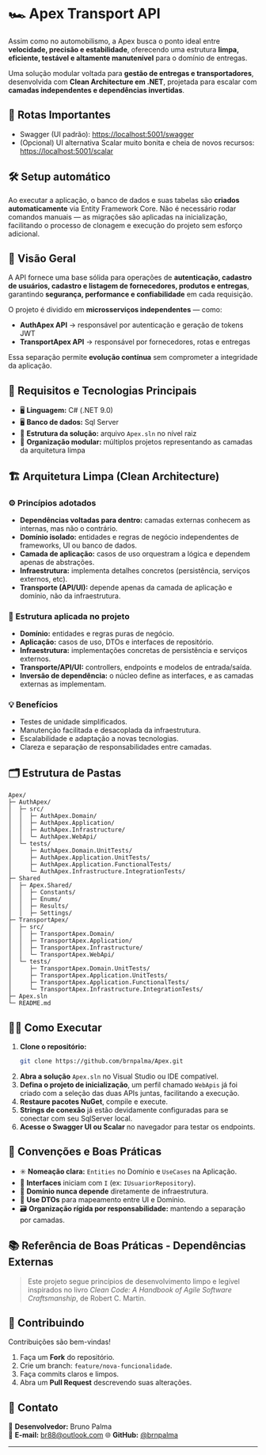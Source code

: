 # 🏎️ Apex Transport API

Assim como no automobilismo, a Apex busca o ponto ideal entre **velocidade, precisão e estabilidade**, oferecendo uma estrutura **limpa, eficiente, testável e altamente manutenível** para o domínio de entregas. 

Uma solução modular voltada para **gestão de entregas e transportadores**, desenvolvida com **Clean Architecture em .NET**, projetada para escalar com **camadas independentes e dependências invertidas**.

## 🔗 Rotas Importantes
- Swagger (UI padrão): [https://localhost:5001/swagger](https://localhost:5001/swagger)
- (Opcional) UI alternativa Scalar muito bonita e cheia de novos recursos: [https://localhost:5001/scalar](https://localhost:5001/scalar)

## 🛠️ Setup automático

Ao executar a aplicação, o banco de dados e suas tabelas são **criados automaticamente** via Entity Framework Core. Não é necessário rodar comandos manuais — as migrações são aplicadas na inicialização, facilitando o processo de clonagem e execução do projeto sem esforço adicional.

## 🧭 Visão Geral  

A API fornece uma base sólida para operações de **autenticação, cadastro de usuários, cadastro e listagem de fornecedores, produtos e entregas**, garantindo **segurança, performance e confiabilidade** em cada requisição.

O projeto é dividido em **microsserviços independentes** — como:
- **AuthApex API** → responsável por autenticação e geração de tokens JWT  
- **TransportApex API** → responsável por fornecedores, rotas e entregas  

Essa separação permite **evolução contínua** sem comprometer a integridade da aplicação.

## 🧩 Requisitos e Tecnologias Principais  
- 🖥️ **Linguagem:** C# (.NET 9.0)
- 🖥️ **Banco de dados:** Sql Server
- 🧱 **Estrutura da solução:** arquivo `Apex.sln` no nível raiz  
- 🧮 **Organização modular:** múltiplos projetos representando as camadas da arquitetura limpa  


## 🏗️ Arquitetura Limpa (Clean Architecture)

### ⚙️ Princípios adotados  
- **Dependências voltadas para dentro:** camadas externas conhecem as internas, mas não o contrário.  
- **Domínio isolado:** entidades e regras de negócio independentes de frameworks, UI ou banco de dados.  
- **Camada de aplicação:** casos de uso orquestram a lógica e dependem apenas de abstrações.  
- **Infraestrutura:** implementa detalhes concretos (persistência, serviços externos, etc).  
- **Transporte (API/UI):** depende apenas da camada de aplicação e domínio, não da infraestrutura.

### 🧠 Estrutura aplicada no projeto  
- **Domínio:** entidades e regras puras de negócio.  
- **Aplicação:** casos de uso, DTOs e interfaces de repositório.  
- **Infraestrutura:** implementações concretas de persistência e serviços externos.  
- **Transporte/API/UI:** controllers, endpoints e modelos de entrada/saída.  
- **Inversão de dependência:** o núcleo define as interfaces, e as camadas externas as implementam.

### 💡 Benefícios  
- Testes de unidade simplificados.  
- Manutenção facilitada e desacoplada da infraestrutura.  
- Escalabilidade e adaptação a novas tecnologias.  
- Clareza e separação de responsabilidades entre camadas.  


## 🗂️ Estrutura de Pastas  

```text
Apex/
├─ AuthApex/
│  ├─ src/
│  │  ├─ AuthApex.Domain/
│  │  ├─ AuthApex.Application/
│  │  ├─ AuthApex.Infrastructure/
│  │  └─ AuthApex.WebApi/
│  └─ tests/
│     ├─ AuthApex.Domain.UnitTests/
│     ├─ AuthApex.Application.UnitTests/
│     ├─ AuthApex.Application.FunctionalTests/
│     └─ AuthApex.Infrastructure.IntegrationTests/
├─ Shared
│  ├─ Apex.Shared/
│  │  ├─ Constants/
│  │  ├─ Enums/
│  │  ├─ Results/
│  │  ├─ Settings/
├─ TransportApex/
│  ├─ src/
│  │  ├─ TransportApex.Domain/
│  │  ├─ TransportApex.Application/
│  │  ├─ TransportApex.Infrastructure/
│  │  └─ TransportApex.WebApi/
│  └─ tests/
│     ├─ TransportApex.Domain.UnitTests/
│     ├─ TransportApex.Application.UnitTests/
│     ├─ TransportApex.Application.FunctionalTests/
│     └─ TransportApex.Infrastructure.IntegrationTests/
├─ Apex.sln
└─ README.md
```


## 🏃‍♂️ Como Executar  

1. **Clone o repositório:**  
   ```bash
   git clone https://github.com/brnpalma/Apex.git
   ```  
2. **Abra a solução** `Apex.sln` no Visual Studio ou IDE compatível.  
3. **Defina o projeto de inicialização**, um perfil chamado `WebApis` já foi criado com a seleção das duas APIs juntas, facilitando a execução.  
4. **Restaure pacotes NuGet**, compile e execute.  
5. **Strings de conexão** já estão devidamente configuradas para se conectar com seu SqlServer local.  
6. **Acesse o Swagger UI ou Scalar** no navegador para testar os endpoints.  


## 📐 Convenções e Boas Práticas  

- ✳️ **Nomeação clara:** `Entities` no Domínio e `UseCases` na Aplicação.  
- 🧩 **Interfaces** iniciam com `I` (ex: `IUsuariorRepository`).  
- 🚫 **Domínio nunca depende** diretamente de infraestrutura.  
- 🔄 **Use DTOs** para mapeamento entre UI e Domínio.  
- 🗃️ **Organização rígida por responsabilidade:** mantendo a separação por camadas.  


## 📚 Referência de Boas Práticas - Dependências Externas 
> Este projeto segue princípios de desenvolvimento limpo e legível inspirados no livro _Clean Code: A Handbook of Agile Software Craftsmanship_, de Robert C. Martin.


## 🤝 Contribuindo  

Contribuições são bem-vindas!  
1. Faça um **Fork** do repositório.  
2. Crie um branch: `feature/nova-funcionalidade`.  
3. Faça commits claros e limpos.  
4. Abra um **Pull Request** descrevendo suas alterações.


## 👤 Contato  
🔧 **Desenvolvedor:** Bruno Palma  
📧 **E-mail:** [br88@outlook.com](br88@outlook.com)
🌐 **GitHub:** [@brnpalma](https://github.com/brnpalma)

---
